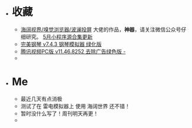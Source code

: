 - # 收藏
	- [海阔视界/嗅觉浏览器/波澜投屏](https://haikuo.lanzouq.com/u/GoldRiver) 大佬的作品，**神器**，请关注微信公众号仔细研究。 [5月小程序源合集更新](https://mp.weixin.qq.com/s/OSHRfwN8r_n0MvD55_CuaQ)
	- [完美钢琴 v7.4.3 钢琴模拟器 绿化版 ](http://54sh.net/html/1089.html)
	- [腾讯视频PC版 v11.46.8252 去除广告绿色版 -](http://54sh.net/html/3559.html)
	-
- # Me
	- 最近几天有点消极
	- 测试了在 雷电模拟器上 使用 海阔世界 还不错！
	- 暂时没什么写了！周刊明天再更！
	-